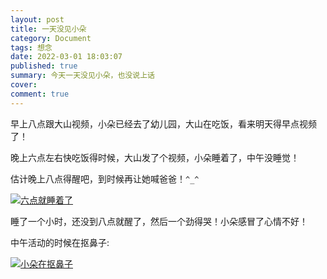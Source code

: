 ```yaml
---
layout: post
title: 一天没见小朵
category: Document
tags: 想念
date: 2022-03-01 18:03:07
published: true
summary: 今天一天没见小朵，也没说上话
cover: 
comment: true
---
```


早上八点跟大山视频，小朵已经去了幼儿园，大山在吃饭，看来明天得早点视频了！

晚上六点左右快吃饭得时候，大山发了个视频，小朵睡着了，中午没睡觉！

估计晚上八点得醒吧，到时候再让她喊爸爸！`^_^`

[![六点就睡着了](//ci.xiaohongshu.com/afcb0309-3bea-6e45-5d52-e500c5702356?imageView2/2/w/1080/format/jpg)](https://www.xiaohongshu.com/discovery/item/621dfa360000000021035a7b)

睡了一个小时，还没到八点就醒了，然后一个劲得哭！小朵感冒了心情不好！

中午活动的时候在抠鼻子:

[![小朵在抠鼻子](//ci.xiaohongshu.com/f26ae86e-35fb-8c36-0a20-10d4298135b6?imageView2/2/w/1080/format/jpg)](https://www.xiaohongshu.com/discovery/item/621dfa0b0000000001025ec2)
